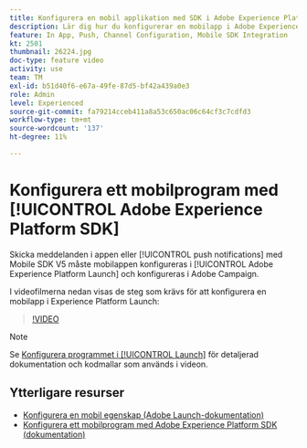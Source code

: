 ```yaml
---
title: Konfigurera en mobil applikation med SDK i Adobe Experience Platform
description: Lär dig hur du konfigurerar en mobilapp i Adobe Experience Platform Launch och hur du konfigurerar den i Adobe Campaign.
feature: In App, Push, Channel Configuration, Mobile SDK Integration
kt: 2501
thumbnail: 26224.jpg
doc-type: feature video
activity: use
team: TM
exl-id: b51d40f6-e67a-49fe-87d5-bf42a439a0e3
role: Admin
level: Experienced
source-git-commit: fa79214cceb411a8a53c650ac06c64cf3c7cdfd3
workflow-type: tm+mt
source-wordcount: '137'
ht-degree: 11%

---
```



# Konfigurera ett mobilprogram med [!UICONTROL Adobe Experience Platform SDK]

Skicka meddelanden i appen eller [!UICONTROL push notifications] med Mobile SDK V5 måste mobilappen konfigureras i [!UICONTROL Adobe Experience Platform Launch] och konfigureras i Adobe Campaign.

I videofilmerna nedan visas de steg som krävs för att konfigurera en mobilapp i Experience Platform Launch:

>[!VIDEO](https://video.tv.adobe.com/v/26224?quality=12)

>[!NOTE]
>
>Se [Konfigurera programmet i [!UICONTROL Launch]](https://experienceleague.adobe.com/docs/campaign-standard/using/administrating/configuring-channels/configuring-a-mobile-application.html?lang=en) för detaljerad dokumentation och kodmallar som används i videon.

## Ytterligare resurser

* [Konfigurera en mobil egenskap (Adobe Launch-dokumentation)](https://aep-sdks.gitbook.io/docs/getting-started/create-a-mobile-property)
* [Konfigurera ett mobilprogram med Adobe Experience Platform SDK (dokumentation)](https://experienceleague.adobe.com/docs/campaign-standard/using/administrating/configuring-channels/configuring-a-mobile-application.html?lang=en)
